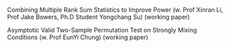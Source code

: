 Combining Multiple Rank Sum Statistics to Improve Power
(w. Prof Xinran Li, Prof Jake Bowers, Ph.D Student Yongchang Su)
(working paper)

Asymptotic Valid Two-Sample Permutation Test on Strongly Mixing Conditions
(w. Prof EunYi Chung)
(working paper)
